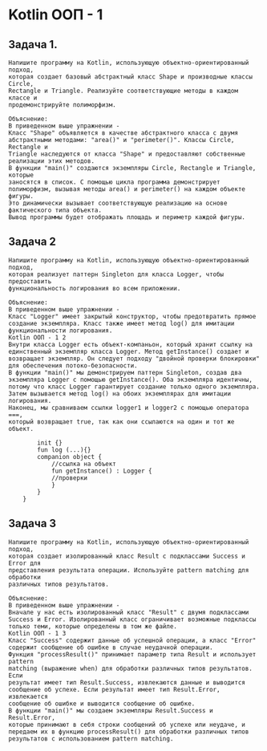 # Kotlin ООП - 1

## Задача 1.

    Напишите программу на Kotlin, использующую объектно-ориентированный подход,
    которая создает базовый абстрактный класс Shape и производные классы Circle,
    Rectangle и Triangle. Реализуйте соответствующие методы в каждом классе и
    продемонстрируйте полиморфизм.

    Объяснение:
    В приведенном выше упражнении -
    Класс "Shape" объявляется в качестве абстрактного класса с двумя
    абстрактными методами: "area()" и "perimeter()". Классы Circle, Rectangle и
    Triangle наследуются от класса "Shape" и предоставляют собственные
    реализации этих методов.
    В функции "main()" создаются экземпляры Circle, Rectangle и Triangle, которые
    заносятся в список. С помощью цикла программа демонстрирует
    полиморфизм, вызывая методы area() и perimeter() на каждом объекте фигуры.
    Это динамически вызывает соответствующую реализацию на основе
    фактического типа объекта.
    Вывод программы будет отображать площадь и периметр каждой фигуры.

## Задача 2

    Напишите программу на Kotlin, использующую объектно-ориентированный подход,
    которая реализует паттерн Singleton для класса Logger, чтобы предоставить
    функциональность логирования во всем приложении.

    Объяснение:
    В приведенном выше упражнении -
    Класс "Logger" имеет закрытый конструктор, чтобы предотвратить прямое
    создание экземпляра. Класс также имеет метод log() для имитации
    функциональности логирования.
    Kotlin ООП - 1 2
    Внутри класса Logger есть объект-компаньон, который хранит ссылку на
    единственный экземпляр класса Logger. Метод getInstance() создает и
    возвращает экземпляр. Он следует подходу "двойной проверки блокировки"
    для обеспечения потоко-безопасности.
    В функции "main()" мы демонстрируем паттерн Singleton, создав два
    экземпляра Logger с помощью getInstance(). Оба экземпляра идентичны,
    потому что класс Logger гарантирует создание только одного экземпляра.
    Затем вызывается метод log() на обоих экземплярах для имитации
    логирования.
    Наконец, мы сравниваем ссылки logger1 и logger2 с помощью оператора ===,
    который возвращает true, так как они ссылаются на один и тот же объект.

```class Logger private constructor() {
        init {}
        fun log (...){}
        companion object {
            //ссылка на объект
            fun getInstance() : Logger {
            //проверки
            }
        }
    }
```

## Задача 3

    Напишите программу на Kotlin, использующую объектно-ориентированный подход,
    которая создает изолированный класс Result с подклассами Success и Error для
    представления результата операции. Используйте pattern matching для обработки
    различных типов результатов.

    Объяснение:
    В приведенном выше упражнении -
    Вначале у нас есть изолированный класс "Result" с двумя подклассами
    Success и Error. Изолированный класс ограничивает возможные подклассы
    только теми, которые определены в том же файле.
    Kotlin ООП - 1 3
    Класс "Success" содержит данные об успешной операции, а класс "Error"
    содержит сообщение об ошибке в случае неудачной операции.
    Функция "processResult()" принимает параметр типа Result и использует pattern
    matching (выражение when) для обработки различных типов результатов. Если
    результат имеет тип Result.Success, извлекаются данные и выводится
    сообщение об успехе. Если результат имеет тип Result.Error, извлекается
    сообщение об ошибке и выводится сообщение об ошибке.
    В функции "main()" мы создаем экземпляры Result.Success и Result.Error,
    которые принимают в себя строки сообщений об успехе или неудаче, и
    передаем их в функцию processResult() для обработки различных типов
    результатов с использованием pattern matching.
